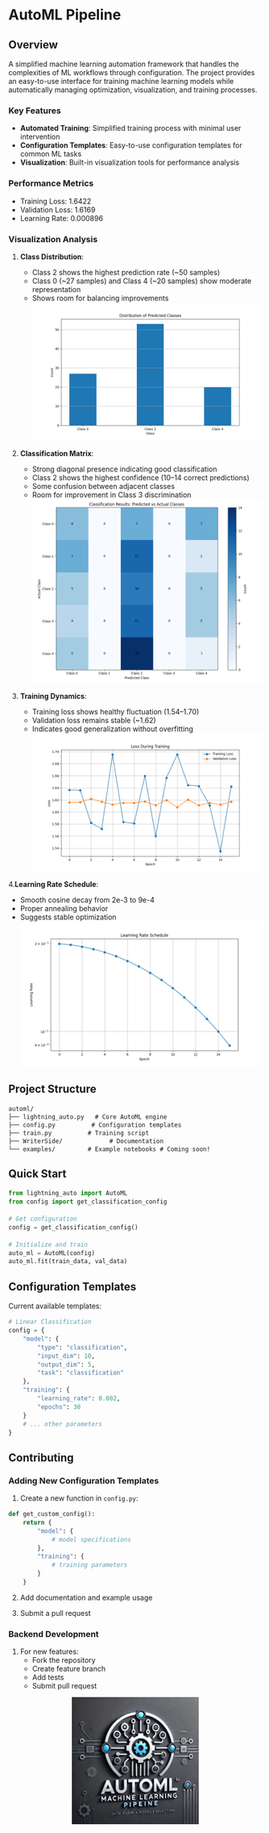 # AutoML Pipeline

## Overview
A simplified machine learning automation framework that handles the complexities of ML workflows through configuration. The project provides an easy-to-use interface for training machine learning models while automatically managing optimization, visualization, and training processes.

### Key Features
- **Automated Training**: Simplified training process with minimal user intervention
- **Configuration Templates**: Easy-to-use configuration templates for common ML tasks
- **Visualization**: Built-in visualization tools for performance analysis

### Performance Metrics
- Training Loss: 1.6422
- Validation Loss: 1.6169
- Learning Rate: 0.000896

### Visualization Analysis
1. **Class Distribution**:
   - Class 2 shows the highest prediction rate (~50 samples)
   - Class 0 (~27 samples) and Class 4 (~20 samples) show moderate representation
   - Shows room for balancing improvements
![class_distribution.png](training_plots/class_distribution.png)

2. **Classification Matrix**:
   - Strong diagonal presence indicating good classification
   - Class 2 shows the highest confidence (10–14 correct predictions)
   - Some confusion between adjacent classes
   - Room for improvement in Class 3 discrimination
![classification_results.png](training_plots%2Fclassification_results.png)

3. **Training Dynamics**:
   - Training loss shows healthy fluctuation (1.54–1.70)
   - Validation loss remains stable (~1.62)
   - Indicates good generalization without overfitting
![loss_plot.png](training_plots%2Floss_plot.png)


4.**Learning Rate Schedule**:
   - Smooth cosine decay from 2e-3 to 9e-4
   - Proper annealing behavior
   - Suggests stable optimization
![lr_curve.png](training_plots%2Flr_curve.png)
## Project Structure
```
automl/
├── lightning_auto.py   # Core AutoML engine
├── config.py          # Configuration templates
├── train.py          # Training script
├── WriterSide/             # Documentation
└── examples/         # Example notebooks # Coming soon!
```

## Quick Start
```python
from lightning_auto import AutoML
from config import get_classification_config

# Get configuration
config = get_classification_config()

# Initialize and train
auto_ml = AutoML(config)
auto_ml.fit(train_data, val_data)
```

## Configuration Templates
Current available templates:
```python
# Linear Classification
config = {
    "model": {
        "type": "classification",
        "input_dim": 10,
        "output_dim": 5,
        "task": "classification"
    },
    "training": {
        "learning_rate": 0.002,
        "epochs": 30
    }
    # ... other parameters
}
```

## Contributing
### Adding New Configuration Templates
1. Create a new function in `config.py`:
```python
def get_custom_config():
    return {
        "model": {
            # model specifications
        },
        "training": {
            # training parameters
        }
    }
```

2. Add documentation and example usage

3. Submit a pull request

### Backend Development
1. For new features:
   - Fork the repository
   - Create feature branch
   - Add tests
   - Submit pull request

<div style="text-align: center;">
  <img src="Auto_API.PNG" alt="Auto_API" style="width:50%;"/>
</div>
